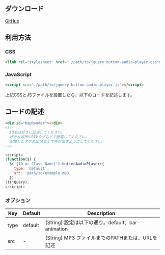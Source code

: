 ## ダウンロード
[GitHub](https://github.com/nullpon16tera/jquery.button-audio-player)

## 利用方法
### CSS
```html
<link rel="stylesheet" href="./path/to/jquery.button-audio-player.css">
```

### JavaScript
```html
<script src="./path/to/jquery.button-audio-player.js"></script>
```
上記CSSとJSファイルを設置したら、以下のコードを記述します。


## コードの記述
```html
<div id="bapRender"></div>
<!--
  ID名は好きに記述してください。
  好きな場所にDIVタグなどで配置してください。
  配置したタグのID名などで呼び出すようにしてください。
-->
```

```javascript
<script>
(function($) {
  $('{ID or Class Name}').buttonAudioPlayer({
    type: 'default',
    src: 'path/to/example.mp3'
  });
})(jQuery);
</script>
```


### オプション
| Key | Default | Description |
| ------------- | ------------- | ------------- |
| type | default | (String) 設定は以下の通り。default、bar-animation |
| src | - | (String) MP3 ファイルまでのPATHまたは、URLを記述 |